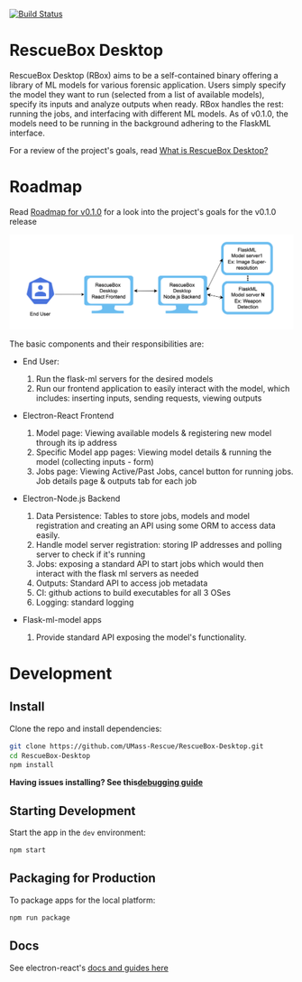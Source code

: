 [![Build Status][github-actions-status]][github-actions-url]

# RescueBox Desktop

RescueBox Desktop (RBox) aims to be a self-contained binary offering a library of ML models for various forensic application. Users simply specify the model they want to run (selected from a list of available models), specify its inputs and analyze outputs when ready. RBox handles the rest: running the jobs, and interfacing with different ML models. As of v0.1.0, the models need to be running in the background adhering to the FlaskML interface.

For a review of the project's goals, read [What is RescueBox Desktop?](./docs/what-is-rescuebox-desktop.md)

# Roadmap

Read [Roadmap for v0.1.0](./docs/roadmap-v0.1.0.md) for a look into the project's goals for the v0.1.0 release

![Architecture Diagram v0.1.0](./docs/Architecture-Diagram-v.0.1.0.png)

The basic components and their responsibilities are:

- End User:
  1) Run the flask-ml servers for the desired models
  2) Run our frontend application to easily interact with the model, which includes: inserting inputs, sending requests, viewing outputs

- Electron-React Frontend
  1) Model page: Viewing available models & registering new model through its ip address
  2) Specific Model app pages: Viewing model details & running the model (collecting inputs - form)
  3) Jobs page: Viewing Active/Past Jobs, cancel button for running jobs. Job details page & outputs tab for each job

- Electron-Node.js Backend
  1) Data Persistence: Tables to store jobs, models and model registration and creating an API using some ORM to access data easily.
  2) Handle model server registration: storing IP addresses and polling server to check if it's running
  3) Jobs: exposing a standard API to start jobs which would then interact with the flask ml servers as needed
  4) Outputs: Standard API to access job metadata
  5) CI: github actions to build executables for all 3 OSes
  6) Logging: standard logging

- Flask-ml-model apps
  1) Provide standard API exposing the model's functionality.

# Development

## Install

Clone the repo and install dependencies:

```bash
git clone https://github.com/UMass-Rescue/RescueBox-Desktop.git
cd RescueBox-Desktop
npm install
```

**Having issues installing? See this[debugging guide](https://github.com/electron-react-boilerplate/electron-react-boilerplate/issues/400)**

## Starting Development

Start the app in the `dev` environment:

```bash
npm start
```

## Packaging for Production

To package apps for the local platform:

```bash
npm run package
```

## Docs

See electron-react's [docs and guides here](https://electron-react-boilerplate.js.org/docs/installation)

[github-actions-status]: https://github.com/UMass-Rescue/RescueBox-Desktop/workflows/Test/badge.svg
[github-actions-url]: https://github.com/UMass-Rescue/RescueBox-Desktop/actions
